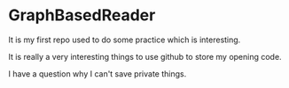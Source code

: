 # GraphBasedReader
It is my first repo used to do some practice which is interesting.

It is really a very interesting things to use github to store my opening code.

I have a question why I can't save private things.
